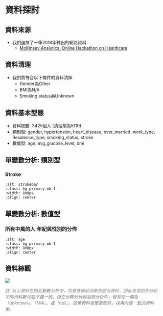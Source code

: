 資料探討
=======================
<style>
.blue {
    color: blue;
}

.grey {
    color: grey;
}

.awk {
    color: #b6b4cf;
}
</style>

## 資料來源
- 我們選擇了一筆2018年釋出的網路資料
  - [McKinsey Analytics: Online Hackathon on Healthcare](https://datahack.analyticsvidhya.com/contest/mckinsey-analytics-online-hackathon/)

## 資料清理
- 我們將符合以下條件的資料清掉
   - Gender為Other
   - BMI為N/A
   - Smoking status為Unknown

## 資料基本型態
- 資料總數: 3425個人 (清理前為5110)
- 類別型: gender, hypertension, heart_disease, ever_married, work_type, Residence_type, smoking_status, stroke
- 數值型: age, avg_glucose_level, bmi

## 單變數分析: 類別型
### Stroke
```{image} https://i.imgur.com/BJbNHxr.png
:alt: strokebar
:class: bg-primary mb-1
:width: 800px
:align: center
```

## 單變數分析: 數值型
### 所有中風的人:年紀與性別的分佈
```{image} https://i.imgur.com/eHOKXqd.png
:alt: age
:class: bg-primary mb-1
:width: 800px
:align: center
```

## 資料綜觀
![](https://i.imgur.com/KF0MfYP.png)

<span class="grey">*註: 以上資料在類別變數分析中，均會依據狀況刪去部分資料，因此各項初步分析中的資料數可能不盡一致。但在分群分析與迴歸分析中，若有任一欄為「unknown」、「N/A」、或「null」，該筆資料會整筆刪除，採用內容一致的資料集。*</span>
